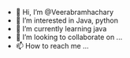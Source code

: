- 👋 Hi, I’m @Veerabramhachary
- 👀 I’m interested in Java, python
- 🌱 I’m currently learning java
- 💞️ I’m looking to collaborate on ...
- 📫 How to reach me ...

<!---
Veerabramhachary/Veerabramhachary is a ✨ special ✨ repository because its `README.md` (this file) appears on your GitHub profile.
You can click the Preview link to take a look at your changes.
--->
